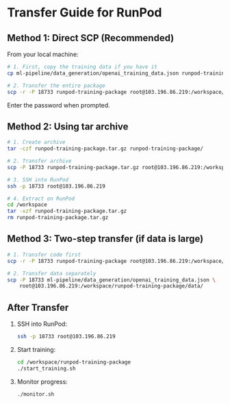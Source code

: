 # Transfer Guide for RunPod

## Method 1: Direct SCP (Recommended)

From your local machine:
```bash
# 1. First, copy the training data if you have it
cp ml-pipeline/data_generation/openai_training_data.json runpod-training-package/data/

# 2. Transfer the entire package
scp -r -P 18733 runpod-training-package root@103.196.86.219:/workspace/
```

Enter the password when prompted.

## Method 2: Using tar archive

```bash
# 1. Create archive
tar -czf runpod-training-package.tar.gz runpod-training-package/

# 2. Transfer archive
scp -P 18733 runpod-training-package.tar.gz root@103.196.86.219:/workspace/

# 3. SSH into RunPod
ssh -p 18733 root@103.196.86.219

# 4. Extract on RunPod
cd /workspace
tar -xzf runpod-training-package.tar.gz
rm runpod-training-package.tar.gz
```

## Method 3: Two-step transfer (if data is large)

```bash
# 1. Transfer code first
scp -r -P 18733 runpod-training-package root@103.196.86.219:/workspace/

# 2. Transfer data separately
scp -P 18733 ml-pipeline/data_generation/openai_training_data.json \
    root@103.196.86.219:/workspace/runpod-training-package/data/
```

## After Transfer

1. SSH into RunPod:
   ```bash
   ssh -p 18733 root@103.196.86.219
   ```

2. Start training:
   ```bash
   cd /workspace/runpod-training-package
   ./start_training.sh
   ```

3. Monitor progress:
   ```bash
   ./monitor.sh
   ```